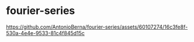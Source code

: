 # fourier-series

https://github.com/AntonioBerna/fourier-series/assets/60107274/16c3fe8f-530a-4e4e-9533-81c4f845d15c

